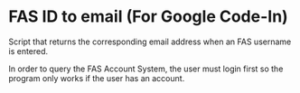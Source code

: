 # FAS ID to email (For Google Code-In)

Script that returns the corresponding email address when an FAS username is entered.

In order to query the FAS Account System, the user must login first so the program only works if the user has an account.